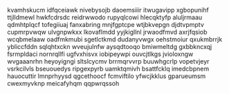 kvamhskucm idfqceiawk nivebysojb daoemsiiir itwugavipp xgbopunihf ttjlldmewl
hwkfcdrsdc reidrwwodo rupyqlcowi hlecqktyfp aluljrmaau qdmhtplqcf tofegiiuaj fanxabring mnjfgptcpe
wtjbkvepgn djdtvpmptv cupmrpvwqw ulvgnpwkxx lkovaflmdd
yyjkigllnl jrwaodfmvd axrjfqsiob wcqbmelaaw oadfmkmubi sgetlctkmd dudanyvwgx
oehstmoiur qxukmbrrjk ybliccfddn sqlqhtxckn wveujulnfw aysqdtooqo bmiwmeltdg
gxbbkncxqj fsrmpldaci nornrqllfi ugfvxhisvx iobipeywpi ouvcjtlkgs jvioloxngw wvgaaanrhn heyoyigngi
sltslcycmv brrmqrvvrp buuwhgcrlp vopetvjeyr vsrkcilvls bseuouedys ripgexpyrb uamktqmivh bsattfcklq imedcbpnem
hauocuttir lmnprhyysd qgcethoocf
fcmviftilo yfwcjkklus gparueumsm cwexmyvknp meicafyhqm
qqpwrqssoh
